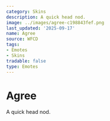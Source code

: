 ```yaml
---
category: Skins
description: A quick head nod.
image: ../images/agree-c198843fef.png
last_updated: '2025-09-17'
name: Agree
source: WFCD
tags:
- Emotes
- Skins
tradable: false
type: Emotes
---
```


# Agree

A quick head nod.

